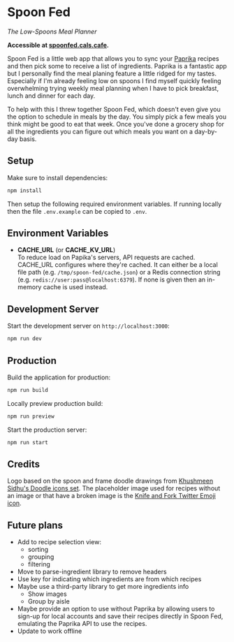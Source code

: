 # Spoon Fed
*The Low-Spoons Meal Planner*

**Accessible at [spoonfed.cals.cafe](https://spoonfed.cals.cafe).**

Spoon Fed is a little web app that allows you to sync your [Paprika](https://www.paprikaapp.com/) recipes and then pick some to receive a list of ingredients. Paprika is a fantastic app but I personally find the meal planing feature a little ridged for my tastes. Especially if I'm already feeling low on spoons I find myself quickly feeling overwhelming trying weekly meal planning when I have to pick breakfast, lunch and dinner for each day.

To help with this I threw together Spoon Fed, which doesn't even give you the option to schedule in meals by the day. You simply pick a few meals you think might be good to eat that week. Once you've done a grocery shop for all the ingredients you can figure out which meals you want on a day-by-day basis.

## Setup

Make sure to install dependencies:

```bash
npm install
```

Then setup the following required environment variables. If running locally then the file `.env.example` can be copied to `.env`.

## Environment Variables
  - **CACHE_URL** (or **CACHE_KV_URL**)\
    To reduce load on Papika's servers, API requests are cached. CACHE_URL configures where they're cached. It can either be a local file path (e.g. `/tmp/spoon-fed/cache.json`) or a Redis connection string (e.g. `redis://user:pass@localhost:6379`). If none is given then an in-memory cache is used instead.

## Development Server

Start the development server on `http://localhost:3000`:
```bash
npm run dev
```

## Production

Build the application for production:
```bash
npm run build
```

Locally preview production build:
```bash
npm run preview
```

Start the production server:
```bash
npm run start
```

## Credits
Logo based on the spoon and frame doodle drawings from [Khushmeen Sidhu's Doodle icons set](https://khushmeen.com/icons.html). The placeholder image used for recipes without an image or that have a broken image is the [Knife and Fork Twitter Emoji icon](https://iconscout.com/free-icon/fork-and-knife-cooking-kitchen-emoj-symbol).

## Future plans
- Add to recipe selection view:
  - sorting
  - grouping
  - filtering
- Move to parse-ingredient library to remove headers
- Use key for indicating which ingredients are from which recipes
- Maybe use a third-party library to get more ingredients info
  - Show images
  - Group by aisle
- Maybe provide an option to use without Paprika by allowing users to sign-up for local accounts and save their recipes directly in Spoon Fed, emulating the Paprika API to use the recipes.
- Update to work offline